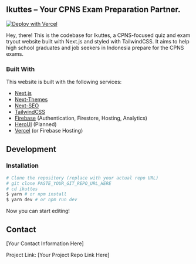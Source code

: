 ## Ikuttes – Your CPNS Exam Preparation Partner.

[![Deploy with Vercel](https://vercel.com/button)](https://vercel.com/new/git/external?repository-url=PASTE_YOUR_GIT_REPO_URL_HERE)

Hey, there! This is the codebase for Ikuttes, a CPNS-focused quiz and exam tryout website built with Next.js and styled with TailwindCSS. It aims to help high school graduates and job seekers in Indonesia prepare for the CPNS exams.

### Built With

This website is built with the following services:

- [Next.js](https://nextjs.org)
- [Next-Themes](https://github.com/pacocoursey/next-themes)
- [Next-SEO](https://github.com/garmeeh/next-seo)
- [TailwindCSS](https://tailwindcss.com)
- [Firebase](https://firebase.google.com/) (Authentication, Firestore, Hosting, Analytics)
- [HeroUI](https://heroui.dev/) (Planned)
- [Vercel](https://vercel.com) (or Firebase Hosting)

## Development

### Installation

```bash
# Clone the repository (replace with your actual repo URL)
# git clone PASTE_YOUR_GIT_REPO_URL_HERE
# cd ikuttes
$ yarn # or npm install
$ yarn dev # or npm run dev
```

Now you can start editing!

## Contact

[Your Contact Information Here]

Project Link: [Your Project Repo Link Here]
